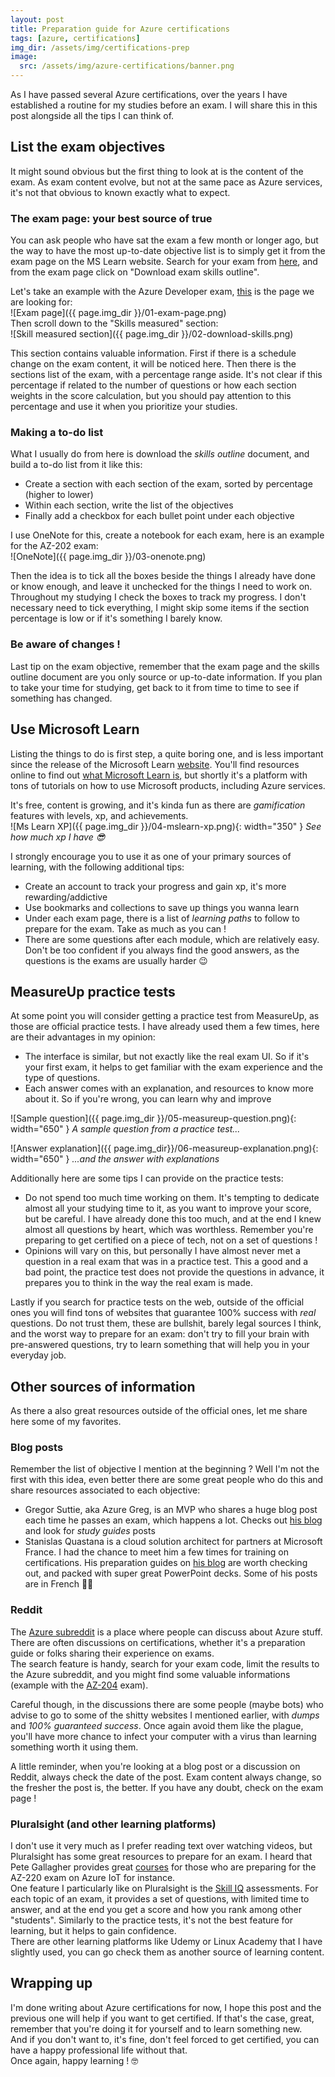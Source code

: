 ```yaml
---
layout: post
title: Preparation guide for Azure certifications
tags: [azure, certifications]
img_dir: /assets/img/certifications-prep
image: 
  src: /assets/img/azure-certifications/banner.png
---
```


As I have passed several Azure certifications, over the years I have established a routine for my studies before an exam. I will share this in this post alongside all the tips I can think of.


## List the exam objectives

It might sound obvious but the first thing to look at is the content of the exam. As exam content evolve, but not at the same pace as Azure services, it's not that obvious to known exactly what to expect.  

### The exam page: your best source of true
You can ask people who have sat the exam a few month or longer ago, but the way to have the most up-to-date objective list is to simply get it from the exam page on the MS Learn website. Search for your exam from [here](https://docs.microsoft.com/en-us/learn/certifications/browse/), and from the exam page click on "Download exam skills outline".  

Let's take an example with the Azure Developer exam, [this](https://docs.microsoft.com/en-us/learn/certifications/exams/az-204) is the page we are looking for:  
![Exam page]({{ page.img_dir }}/01-exam-page.png)  
Then scroll down to the "Skills measured" section:  
![Skill measured section]({{ page.img_dir }}/02-download-skills.png)  

This section contains valuable information. First if there is a schedule change on the exam content, it will be noticed here. Then there is the sections list of the exam, with a percentage range aside. It's not clear if this percentage if related to the number of questions or how each section weights in the score calculation, but you should pay attention to this percentage and use it when you prioritize your studies.  

### Making a to-do list
What I usually do from here is download the *skills outline* document, and build a to-do list from it like this:
- Create a section with each section of the exam, sorted by percentage (higher to lower)
- Within each section, write the list of the objectives
- Finally add a checkbox for each bullet point under each objective  

I use OneNote for this, create a notebook for each exam, here is an example for the AZ-202 exam:  
![OneNote]({{ page.img_dir }}/03-onenote.png)  

Then the idea is to tick all the boxes beside the things I already have done or know enough, and leave it unchecked for the things I need to work on. 
Throughout my studying I check the boxes to track my progress. I don't necessary need to tick everything, I might skip some items if the section percentage is low or if it's something I barely know.

### Be aware of changes !
Last tip on the exam objective, remember that the exam page and the skills outline document are you only source or up-to-date information. If you plan to take your time for studying, get back to it from time to time to see if something has changed.


## Use Microsoft Learn

Listing the things to do is first step, a quite boring one, and is less important since the release of the Microsoft Learn [website](https://docs.microsoft.com/en-us/learn/). You'll find resources online to find out [what Microsoft Learn is](https://docs.microsoft.com/en-us/learn/support/faq?pivots=general), but shortly it's a platform with tons of tutorials on how to use Microsoft products, including Azure services.  

It's free, content is growing, and it's kinda fun as there are *gamification* features with levels, xp, and achievements.  
![Ms Learn XP]({{ page.img_dir }}/04-mslearn-xp.png){: width="350" }
_See how much xp I have 😎_

I strongly encourage you to use it as one of your primary sources of learning, with the following additional tips:
- Create an account to track your progress and gain xp, it's more rewarding/addictive
- Use bookmarks and collections to save up things you wanna learn
- Under each exam page, there is a list of *learning paths* to follow to prepare for the exam. Take as much as you can !
- There are some questions after each module, which are relatively easy. Don't be too confident if you always find the good answers, as the questions is the exams are usually harder 😉


## MeasureUp practice tests

At some point you will consider getting a practice test from MeasureUp, as those are official practice tests. I have already used them a few times, here are their advantages in my opinion:
- The interface is similar, but not exactly like the real exam UI. So if it's your first exam, it helps to get familiar with the exam experience and the type of questions.
- Each answer comes with an explanation, and resources to know more about it. So if you're wrong, you can learn why and improve

![Sample question]({{ page.img_dir }}/05-measureup-question.png){: width="650" }
_A sample question from a practice test..._

![Answer explanation]({{ page.img_dir}}/06-measureup-explanation.png){: width="650" }
_...and the answer with explanations_

Additionally here are some tips I can provide on the practice tests:
- Do not spend too much time working on them. It's tempting to dedicate almost all your studying time to it, as you want to improve your score, but be careful. I have already done this too much, and at the end I knew almost all questions by heart, which was worthless. Remember you're preparing to get certified on a piece of tech, not on a set of questions !
- Opinions will vary on this, but personally I have almost never met a question in a real exam that was in a practice test. This a good and a bad point, the practice test does not provide the questions in advance, it prepares you to think in the way the real exam is made.

Lastly if you search for practice tests on the web, outside of the official ones you will find tons of websites that guarantee 100% success with *real* questions. Do not trust them, these are bullshit, barely legal sources I think, and the worst way to prepare for an exam: don't try to fill your brain with pre-answered questions, try to learn something that will help you in your everyday job.


## Other sources of information

As there a also great resources outside of the official ones, let me share here some of my favorites.

### Blog posts
Remember the list of objective I mention at the beginning ? Well I'm not the first with this idea, even better there are some great people who do this and share resources associated to each objective:
- Gregor Suttie, aka Azure Greg, is an MVP who shares a huge blog post each time he passes an exam, which happens a lot. Checks out [his blog](https://gregorsuttie.com/) and look for *study guides* posts
- Stanislas Quastana is a cloud solution architect for partners at Microsoft France. I had the chance to meet him a few times for training on certifications. His preparation guides on [his blog](https://stanislas.io/) are worth checking out, and packed with super great PowerPoint decks. Some of his posts are in French 🥖🐓

### Reddit
The [Azure subreddit](https://www.reddit.com/r/AZURE) is a place where people can discuss about Azure stuff. There are often discussions on certifications, whether it's a preparation guide or folks sharing their experience on exams.  
The search feature is handy, search for your exam code, limit the results to the Azure subreddit, and you might find some valuable informations (example with the [AZ-204](https://www.reddit.com/r/AZURE/search?q=az-204&restrict_sr=1) exam).  

Careful though, in the discussions there are some people (maybe bots) who advise to go to some of the shitty websites I mentioned earlier, with *dumps* and *100% guaranteed success*. Once again avoid them like the plague, you'll have more chance to infect your computer with a virus than learning something worth it using them.

A little reminder, when you're looking at a blog post or a discussion on Reddit, always check the date of the post. Exam content always change, so the fresher the post is, the better. If you have any doubt, check on the exam page !

### Pluralsight (and other learning platforms)
I don't use it very much as I prefer reading text over watching videos, but Pluralsight has some great resources to prepare for an exam. I heard that Pete Gallagher provides great [courses](https://app.pluralsight.com/profile/author/peter-gallagher) for those who are preparing for the AZ-220 exam on Azure IoT for instance.  
One feature I particularly like on Pluralsight is the [Skill IQ](https://app.pluralsight.com/skilliq) assessments. For each topic of an exam, it provides a set of questions, with limited time to answer, and at the end you get a score and how you rank among other "students". Similarly to the practice tests, it's not the best feature for learning, but it helps to gain confidence.  
There are other learning platforms like Udemy or Linux Academy that I have slightly used, you can go check them as another source of learning content. 


## Wrapping up

I'm done writing about Azure certifications for now, I hope this post and the previous one will help if you want to get certified. If that's the case, great, remember that you're doing it for yourself and to learn something new.  
And if you don't want to, it's fine, don't feel forced to get certified, you can have a happy professional life without that.  
Once again, happy learning ! 🤓